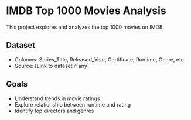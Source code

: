 # IMDB Top 1000 Movies Analysis

This project explores and analyzes the top 1000 movies on IMDB.

## Dataset
- Columns: Series_Title, Released_Year, Certificate, Runtime, Genre, etc.
- Source: [Link to dataset if any]

## Goals
- Understand trends in movie ratings
- Explore relationship between runtime and rating
- Identify top directors and genres
